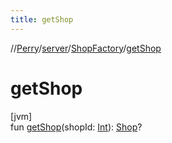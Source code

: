 ```yaml
---
title: getShop
---
```

//[Perry](../../../index.html)/[server](../index.html)/[ShopFactory](index.html)/[getShop](get-shop.html)



# getShop



[jvm]\
fun [getShop](get-shop.html)(shopId: [Int](https://kotlinlang.org/api/latest/jvm/stdlib/kotlin/-int/index.html)): [Shop](../-shop/index.html)?




